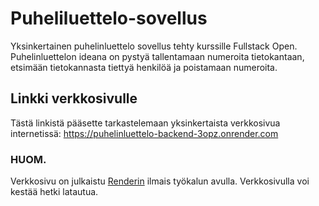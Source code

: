 # Puheliluettelo-sovellus

Yksinkertainen puhelinluettelo sovellus tehty kurssille Fullstack Open. Puhelinluettelon ideana on pystyä tallentamaan numeroita tietokantaan, etsimään tietokannasta tiettyä henkilöä ja poistamaan numeroita.

## Linkki verkkosivulle
Tästä linkistä pääsette tarkastelemaan yksinkertaista verkkosivua internetissä: https://puhelinluettelo-backend-3opz.onrender.com

### HUOM.

Verkkosivu on julkaistu [Renderin](https://render.com/) ilmais työkalun avulla. Verkkosivulla voi kestää hetki latautua. 
